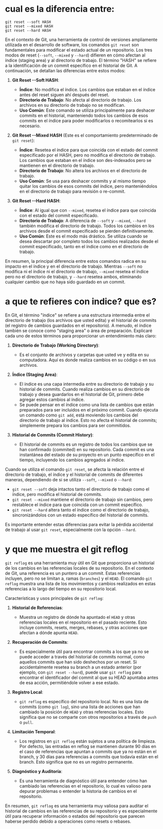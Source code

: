 # cual es la diferencia entre:

```
git reset --soft HASH
git reset --mixed HASH
git reset --hard HASH
```

En el contexto de Git, una herramienta de control de versiones ampliamente utilizada en el desarrollo de software, los comandos `git reset` son fundamentales para modificar el estado actual de un repositorio. Los tres modos de reset (`--soft`, `--mixed` y `--hard`) difieren en cómo afectan al índice (staging area) y al directorio de trabajo. El término "HASH" se refiere a la identificación de un commit específico en el historial de Git. A continuación, se detallan las diferencias entre estos modos:

1. **Git Reset --Soft HASH**:

    - **Índice**: No modifica el índice. Los cambios que estaban en el índice antes del reset siguen ahí después del reset.
    - **Directorio de Trabajo**: No afecta al directorio de trabajo. Los archivos en su directorio de trabajo no se modifican.
    - **Uso Común**: Este comando se utiliza principalmente para deshacer commits en el historial, manteniendo todos los cambios de esos commits en el índice para poder modificarlos o recomitearlos si es necesario.

2. **Git Reset --Mixed HASH** (Este es el comportamiento predeterminado de `git reset`):

    - **Índice**: Resetea el índice para que coincida con el estado del commit especificado por el HASH, pero no modifica el directorio de trabajo. Los cambios que estaban en el índice son des-indexados pero se mantienen en el directorio de trabajo.
    - **Directorio de Trabajo**: No altera los archivos en el directorio de trabajo.
    - **Uso Común**: Se usa para deshacer commits y al mismo tiempo quitar los cambios de esos commits del índice, pero manteniéndolos en el directorio de trabajo para revisión o re-commit.

3. **Git Reset --Hard HASH**:
    - **Índice**: Al igual que con `--mixed`, resetea el índice para que coincida con el estado del commit especificado.
    - **Directorio de Trabajo**: A diferencia de `--soft` y `--mixed`, `--hard` también modifica el directorio de trabajo. Todos los cambios en los archivos desde el commit especificado se pierden definitivamente.
    - **Uso Común**: Este es el modo más drástico. Se utiliza cuando se desea descartar por completo todos los cambios realizados desde el commit especificado, tanto en el índice como en el directorio de trabajo.

En resumen, la principal diferencia entre estos comandos radica en su impacto en el índice y en el directorio de trabajo. Mientras `--soft` no modifica ni el índice ni el directorio de trabajo, `--mixed` resetea el índice pero no el directorio de trabajo, y `--hard` resetea ambos, eliminando cualquier cambio que no haya sido guardado en un commit.

# a que te refieres con indice? que es?

En Git, el término "índice" se refiere a una estructura intermedia entre el directorio de trabajo (los archivos que usted edita) y el historial de commits (el registro de cambios guardados en el repositorio). A menudo, el índice también se conoce como "staging area" o área de preparación. Explicaré cada uno de estos términos para proporcionar un entendimiento más claro:

1. **Directorio de Trabajo (Working Directory)**:

    - Es el conjunto de archivos y carpetas que usted ve y edita en su computadora. Aquí es donde realiza cambios en su código o en sus archivos.

2. **Índice (Staging Area)**:

    - El índice es una capa intermedia entre su directorio de trabajo y su historial de commits. Cuando realiza cambios en su directorio de trabajo y desea guardarlos en el historial de Git, primero debe agregar estos cambios al índice.
    - Se puede pensar en el índice como una lista de cambios que están preparados para ser incluidos en el próximo commit. Cuando ejecuta un comando como `git add`, está moviendo los cambios del directorio de trabajo al índice. Esto no afecta el historial de commits; simplemente prepara los cambios para ser commitidos.

3. **Historial de Commits (Commit History)**:
    - El historial de commits es un registro de todos los cambios que se han confirmado (commited) en su repositorio. Cada commit es una instantánea del estado de su proyecto en un punto específico en el tiempo, incluyendo los cambios agregados al índice.

Cuando se utiliza el comando `git reset`, se afecta la relación entre el directorio de trabajo, el índice y el historial de commits de diferentes maneras, dependiendo de si se utiliza `--soft`, `--mixed` o `--hard`:

-   `git reset --soft` deja intactos tanto el directorio de trabajo como el índice, pero modifica el historial de commits.
-   `git reset --mixed` mantiene el directorio de trabajo sin cambios, pero restablece el índice para que coincida con un commit específico.
-   `git reset --hard` altera tanto el índice como el directorio de trabajo, sincronizándolos con un estado específico del historial de commits.

Es importante entender estas diferencias para evitar la pérdida accidental de trabajo al usar `git reset`, especialmente con la opción `--hard`.

# y que me muestra el git reflog

`git reflog` es una herramienta muy útil en Git que proporciona un historial de los cambios en las referencias locales de su repositorio. En el contexto de Git, una referencia es un puntero a un commit. Estas referencias incluyen, pero no se limitan a, ramas (`branches`) y el `HEAD`. El comando `git reflog` muestra una lista de los movimientos y cambios realizados en estas referencias a lo largo del tiempo en su repositorio local.

Características y usos principales de `git reflog`:

1. **Historial de Referencias**:

    - Muestra un registro de dónde ha apuntado el `HEAD` y otras referencias locales en el repositorio en el pasado reciente. Esto incluye commits, resets, merges, rebases, y otras acciones que afectan a dónde apunta `HEAD`.

2. **Recuperación de Commits**:

    - Es especialmente útil para encontrar commits a los que ya no se puede acceder a través del historial de commits normal, como aquellos commits que han sido deshechos por un reset. Si accidentalmente resetea su branch a un estado anterior (por ejemplo, con `git reset --hard`), puede usar `git reflog` para encontrar el identificador del commit al que su HEAD apuntaba antes de esa acción, permitiéndole volver a ese estado.

3. **Registro Local**:

    - `git reflog` es específico del repositorio local. No es una lista de commits (como `git log`), sino una lista de acciones que han cambiado la posición de `HEAD` y otras referencias locales. Esto significa que no se comparte con otros repositorios a través de `push` o `pull`.

4. **Limitación Temporal**:

    - Los registros en `git reflog` están sujetos a una política de limpieza. Por defecto, las entradas en reflog se mantienen durante 90 días en el caso de referencias que apuntan a commits que ya no están en el branch, y 30 días para referencias a commits que todavía están en el branch. Esto significa que no es un registro permanente.

5. **Diagnóstico y Auditoría**:
    - Es una herramienta de diagnóstico útil para entender cómo han cambiado las referencias en el repositorio, lo cual es valioso para depurar problemas o entender la historia de cambios en el repositorio.

En resumen, `git reflog` es una herramienta muy valiosa para auditar el historial de cambios en las referencias de su repositorio y es especialmente útil para recuperar información o estados del repositorio que parecen haberse perdido debido a operaciones como resets o rebases.
